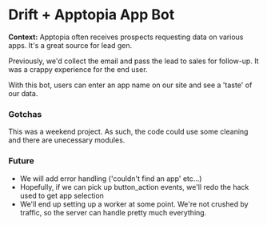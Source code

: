 <h1>Drift + Apptopia App Bot</h1>
<p><strong>Context:</strong> Apptopia often receives prospects requesting data on various apps. It's a great source for lead gen. </p>
<p>Previously, we'd collect the email and pass the lead to sales for follow-up. It was a crappy experience for the end user.</p>
<p>With this bot, users can enter an app name on our site and see a 'taste' of our data.</p>
<h3>Gotchas</h3>
<p>This was a weekend project. As such, the code could use some cleaning and there are unecessary modules. </p>
<h3>Future</h3>
<ul>
  <li>We will add error handling ('couldn't find an app' etc...)</li>
  <li>Hopefully, if we can pick up button_action events, we'll redo the hack used to get app selection</li>
  <li>We'll end up setting up a worker at some point. We're not crushed by traffic, so the server can handle pretty much everything.</li>
  </ul>


